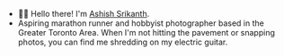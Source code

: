 - 👋🏽 Hello there! I'm <a href="https://www.ashishsrikanth.com">Ashish Srikanth</a>.
- Aspiring marathon runner and hobbyist photographer based in the Greater Toronto Area. When I'm not hitting the pavement or snapping photos, you can find me shredding on my electric guitar.

<!---
srikanthashish/srikanthashish is a ✨ special ✨ repository because its `README.md` (this file) appears on your GitHub profile.
You can click the Preview link to take a look at your changes.
--->
